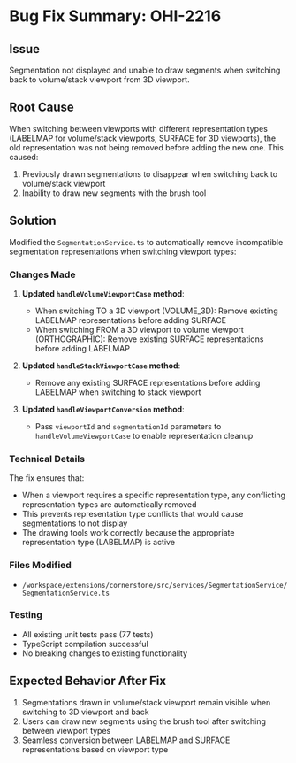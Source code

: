 # Bug Fix Summary: OHI-2216

## Issue
Segmentation not displayed and unable to draw segments when switching back to volume/stack viewport from 3D viewport.

## Root Cause
When switching between viewports with different representation types (LABELMAP for volume/stack viewports, SURFACE for 3D viewports), the old representation was not being removed before adding the new one. This caused:
1. Previously drawn segmentations to disappear when switching back to volume/stack viewport
2. Inability to draw new segments with the brush tool

## Solution
Modified the `SegmentationService.ts` to automatically remove incompatible segmentation representations when switching viewport types:

### Changes Made

1. **Updated `handleVolumeViewportCase` method**:
   - When switching TO a 3D viewport (VOLUME_3D): Remove existing LABELMAP representations before adding SURFACE
   - When switching FROM a 3D viewport to volume viewport (ORTHOGRAPHIC): Remove existing SURFACE representations before adding LABELMAP

2. **Updated `handleStackViewportCase` method**:
   - Remove any existing SURFACE representations before adding LABELMAP when switching to stack viewport

3. **Updated `handleViewportConversion` method**:
   - Pass `viewportId` and `segmentationId` parameters to `handleVolumeViewportCase` to enable representation cleanup

### Technical Details

The fix ensures that:
- When a viewport requires a specific representation type, any conflicting representation types are automatically removed
- This prevents representation type conflicts that would cause segmentations to not display
- The drawing tools work correctly because the appropriate representation type (LABELMAP) is active

### Files Modified
- `/workspace/extensions/cornerstone/src/services/SegmentationService/SegmentationService.ts`

### Testing
- All existing unit tests pass (77 tests)
- TypeScript compilation successful
- No breaking changes to existing functionality

## Expected Behavior After Fix
1. Segmentations drawn in volume/stack viewport remain visible when switching to 3D viewport and back
2. Users can draw new segments using the brush tool after switching between viewport types
3. Seamless conversion between LABELMAP and SURFACE representations based on viewport type
